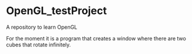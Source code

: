 # OpenGL_testProject
A repository to learn OpenGL

For the moment it is a program that creates a window where there are two cubes that rotate infinitely.

